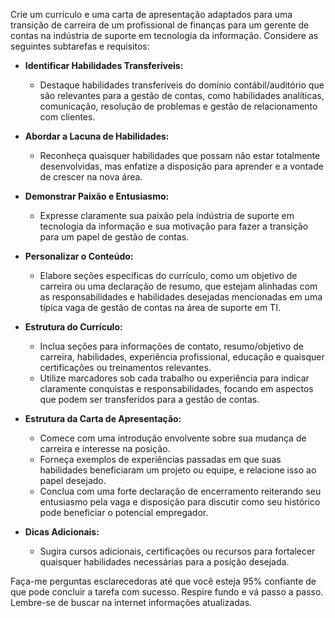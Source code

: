  
Crie um currículo e uma carta de apresentação adaptados para uma transição de carreira de um profissional de finanças para um gerente de contas na indústria de suporte em tecnologia da informação. Considere as seguintes subtarefas e requisitos:

- **Identificar Habilidades Transferíveis:**
  - Destaque habilidades transferíveis do domínio contábil/auditório que são relevantes para a gestão de contas, como habilidades analíticas, comunicação, resolução de problemas e gestão de relacionamento com clientes.
  
- **Abordar a Lacuna de Habilidades:**
  - Reconheça quaisquer habilidades que possam não estar totalmente desenvolvidas, mas enfatize a disposição para aprender e a vontade de crescer na nova área.
  
- **Demonstrar Paixão e Entusiasmo:**
  - Expresse claramente sua paixão pela indústria de suporte em tecnologia da informação e sua motivação para fazer a transição para um papel de gestão de contas.
  
- **Personalizar o Conteúdo:**
  - Elabore seções específicas do currículo, como um objetivo de carreira ou uma declaração de resumo, que estejam alinhadas com as responsabilidades e habilidades desejadas mencionadas em uma típica vaga de gestão de contas na área de suporte em TI.
  
- **Estrutura do Currículo:**
  - Inclua seções para informações de contato, resumo/objetivo de carreira, habilidades, experiência profissional, educação e quaisquer certificações ou treinamentos relevantes.
  - Utilize marcadores sob cada trabalho ou experiência para indicar claramente conquistas e responsabilidades, focando em aspectos que podem ser transferidos para a gestão de contas.

- **Estrutura da Carta de Apresentação:**
  - Comece com uma introdução envolvente sobre sua mudança de carreira e interesse na posição.
  - Forneça exemplos de experiências passadas em que suas habilidades beneficiaram um projeto ou equipe, e relacione isso ao papel desejado.
  - Conclua com uma forte declaração de encerramento reiterando seu entusiasmo pela vaga e disposição para discutir como seu histórico pode beneficiar o potencial empregador.

- **Dicas Adicionais:**
  - Sugira cursos adicionais, certificações ou recursos para fortalecer quaisquer habilidades necessárias para a posição desejada.
  
Faça-me perguntas esclarecedoras até que você esteja 95% confiante de que pode concluir a tarefa com sucesso. Respire fundo e vá passo a passo. Lembre-se de buscar na internet informações atualizadas.
```